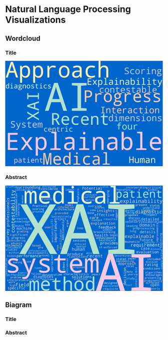 # Natural Language Processing Visualizations

## Wordcloud
### Title
![Title Word Cloud](Title_Worldcloud.png)
### Abstract
![Title Word Cloud](Abstract_Wordcloud.png)
## Biagram 
### Title

### Abstract


